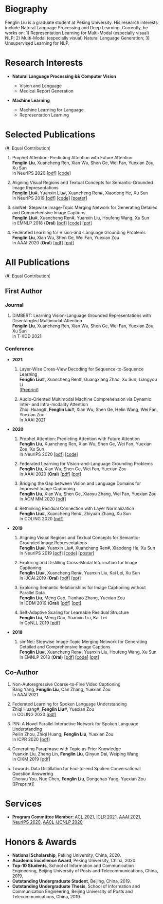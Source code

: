 # Biography
Fenglin Liu is a graduate student at Peking University. His research interests include Natural Language Processing and Deep Learning. Currently, he works on: 1) Representation Learning for Multi-Modal (especially visual) NLP; 2) Multi-Modal (especially visual) Natural Language Generation; 3) Unsupervised Learning for NLP.

# Research Interests

* **Natural Language Processing && Computer Vision**
  * Vision and Language
  * Medical Report Generation
  
* **Machine Learning**
  * Machine Learning for Language
  * Representation Learning
 
# Selected Publications
(#: Equal Contribution)  
  1. Prophet Attention: Predicting Attention with Future Attention  
  **Fenglin Liu**, Xuancheng Ren, Xian Wu, Shen Ge, Wei Fan, Yuexian Zou, Xu Sun  
  In NeurIPS 2020 [[pdf]](http://web.pkusz.edu.cn/adsp/files/2020/11/NeurIPS2020__Prophet_Attention___Camera_Ready.pdf) [[code]](https://github.com/fenglinliu98/ProphetAttention)  

  2. Aligning Visual Regions and Textual Concepts for Semantic-Grounded Image Representations  
  **Fenglin Liu**#, Yuanxin Liu#, Xuancheng Ren#, Xiaodong He, Xu Sun  
  In NeurIPS 2019 [[pdf]](https://papers.nips.cc/paper/8909-aligning-visual-regions-and-textual-concepts-for-semantic-grounded-image-representations.pdf) [[code]](https://github.com/fenglinliu98/MIA) [[poster]](https://github.com/fenglinliu98/MIA/blob/master/NeurIPS2019_MIA_poster.pdf)
  
  3. simNet: Stepwise Image-Topic Merging Network for Generating Detailed and Comprehensive Image Captions  
  **Fenglin Liu**#, Xuancheng Ren#, Yuanxin Liu, Houfeng Wang, Xu Sun  
  In EMNLP 2018 (**Oral**) [[pdf]](http://aclweb.org/anthology/D18-1013) [[code]](https://github.com/lancopku/simNet) [[ppt]](https://github.com/fenglinliu98/Slides-Posters/blob/master/simNet-EMNLP2018-slides.pptx)  
  
  4. Federated Learning for Vision-and-Language Grounding Problems  
  **Fenglin Liu**, Xian Wu, Shen Ge, Wei Fan, Yuexian Zou  
  In AAAI 2020 (**Oral**) [[pdf]](http://web.pkusz.edu.cn/adsp/files/2020/02/AAAI-FenglinL.pdf) [[ppt]](https://github.com/fenglinliu98/Slides-Posters/blob/master/Federated_Learning-AAAI2020-slides.pptx) 
  
# All Publications
(#: Equal Contribution)

## First Author    
### Journal  
  1. DiMBERT: Learning Vision-Language Grounded Representations with Disentangled Multimodal-Attention  
  **Fenglin Liu**, Xuancheng Ren, Xian Wu, Shen Ge, Wei Fan, Yuexian Zou, Xu Sun  
  In T-KDD 2021  

### Conference

* **2021**    
  1. Layer-Wise Cross-View Decoding for Sequence-to-Sequence Learning  
  **Fenglin Liu**#, Xuancheng Ren#, Guangxiang Zhao, Xu Sun, Liangyou Li  
  [[Preprint]](https://arxiv.org/abs/2005.08081)   
  
  2. Audio-Oriented Multimodal Machine Comprehension via Dynamic Inter- and Intra-modality Attention  
  Zhiqi Huang#, **Fenglin Liu**#, Xian Wu, Shen Ge, Helin Wang, Wei Fan, Yuexian Zou  
  In AAAI 2021  

* **2020**  
  1. Prophet Attention: Predicting Attention with Future Attention  
  **Fenglin Liu**, Xuancheng Ren, Xian Wu, Shen Ge, Wei Fan, Yuexian Zou, Xu Sun  
  In NeurIPS 2020 [[pdf]](http://web.pkusz.edu.cn/adsp/files/2020/11/NeurIPS2020__Prophet_Attention___Camera_Ready.pdf) [[code]](https://github.com/fenglinliu98/ProphetAttention)  
  
  2. Federated Learning for Vision-and-Language Grounding Problems  
  **Fenglin Liu**, Xian Wu, Shen Ge, Wei Fan, Yuexian Zou  
  In AAAI 2020 (**Oral**) [[pdf]](http://web.pkusz.edu.cn/adsp/files/2020/02/AAAI-FenglinL.pdf) [[ppt]](https://github.com/fenglinliu98/Slides-Posters/blob/master/Federated_Learning-AAAI2020-slides.pptx) 
  
  3. Bridging the Gap between Vision and Language Domains for Improved Image Captioning  
  **Fenglin Liu**, Xian Wu, Shen Ge, Xiaoyu Zhang, Wei Fan, Yuexian Zou  
  In ACM MM 2020 [[pdf]](http://web.pkusz.edu.cn/adsp/files/2020/09/ACM_MM2020_mmfp0774.pdf)
  
  4. Rethinking Residual Connection with Layer Normalization  
  **Fenglin Liu**#, Xuancheng Ren#, Zhiyuan Zhang, Xu Sun  
  In COLING 2020 [[pdf]](http://web.pkusz.edu.cn/adsp/files/2020/11/COLING2020__rSkip_LN.pdf)  
  

* **2019**  

  1. Aligning Visual Regions and Textual Concepts for Semantic-Grounded Image Representations  
  **Fenglin Liu**#, Yuanxin Liu#, Xuancheng Ren#, Xiaodong He, Xu Sun  
  In NeurIPS 2019 [[pdf]](https://papers.nips.cc/paper/8909-aligning-visual-regions-and-textual-concepts-for-semantic-grounded-image-representations.pdf) [[code]](https://github.com/fenglinliu98/MIA) [[poster]](https://github.com/fenglinliu98/MIA/blob/master/NeurIPS2019_MIA_poster.pdf)
  
  2. Exploring and Distilling Cross-Modal Information for Image Captioning  
  **Fenglin Liu**#, Xuancheng Ren#, Yuanxin Liu, Kai Lei, Xu Sun  
  In IJCAI 2019 (**Oral**) [[pdf]](https://www.ijcai.org/proceedings/2019/708) [[ppt]](https://github.com/fenglinliu98/Slides-Posters/blob/master/GLIED-IJCAI2019-slides.pptx)  
  
  3. Exploring Semantic Relationships for Image Captioning without Parallel Data  
  **Fenglin Liu**, Meng Gao, Tianhao Zhang, Yuexian Zou  
  In ICDM 2019 (**Oral**) [[pdf]](https://ieeexplore.ieee.org/document/8970902) [[ppt]](https://github.com/fenglinliu98/Slides-Posters/blob/master/Unpaired_Image_Captioning-ICDM2019-slides.pptx)  

  4. Self-Adaptive Scaling for Learnable Residual Structure  
  **Fenglin Liu**, Meng Gao, Yuanxin Liu, Kai Lei  
  In CoNLL 2019 [[pdf]](https://www.aclweb.org/anthology/K19-1080/)  
 
 
* **2018**  

  1. simNet: Stepwise Image-Topic Merging Network for Generating Detailed and Comprehensive Image Captions  
  **Fenglin Liu**#, Xuancheng Ren#, Yuanxin Liu, Houfeng Wang, Xu Sun  
  In EMNLP 2018 (**Oral**) [[pdf]](http://aclweb.org/anthology/D18-1013) [[code]](https://github.com/lancopku/simNet) [[ppt]](https://github.com/fenglinliu98/Slides-Posters/blob/master/simNet-EMNLP2018-slides.pptx)  

## Co-Author    
  1. Non-Autoregressive Coarse-to-Fine Video Captioning  
  Bang Yang, **Fenglin Liu**, Can Zhang, Yuexian Zou  
  In AAAI 2021  
 
  2. Federated Learning for Spoken Language Understanding  
  Zhiqi Huang#, **Fenglin Liu**#, Yuexian Zou  
  In COLING 2020 [[pdf]](http://web.pkusz.edu.cn/adsp/files/2020/11/COLING_2020_Federated_Learning_for_Spoken_Language_Understanding__Final_.pdf)  
  
  3. PIN: A Novel Parallel Interactive Network for Spoken Language Understanding  
  Peilin Zhou, Zhiqi Huang, **Fenglin Liu**, Yuexian Zou  
  In ICPR 2020 [[pdf]](http://web.pkusz.edu.cn/adsp/files/2020/06/PIN.pdf)  
  
  4. Generating Paraphrase with Topic as Prior Knowledge  
  Yuanxin Liu, Zheng Lin, **Fenglin Liu**, Qinyun Dai, Weiping Wang  
  In CIKM 2019 [[pdf]](https://dl.acm.org/doi/10.1145/3357384.3358102)  
    
  5. Towards Data Distillation for End-to-end Spoken Conversational Question Answering  
  Chenyu You, Nuo Chen, **Fenglin Liu**, Dongchao Yang, Yuexian Zou  
  [[Preprint]]  
  
  
# Services
* **Program Committee Member:** [ACL 2021](https://2021.aclweb.org/), [ICLR 2021](https://iclr.cc/Conferences/2021/), [AAAI 2021](https://aaai.org/Conferences/AAAI-21/), [NeurIPS 2020](https://nips.cc), [AACL-IJCNLP 2020](http://aacl2020.org)

# Honors & Awards
* **National Scholarship**, Peking University, China, 2020.
* **Academic Excellence Award**, Peking University, China, 2020.
* **Top-10 Students**, School of Information and Communication Engineering, Beijing University of Posts and Telecommunications, China, 2019.
* **Outstanding Undergraduate Student**, Beijing, China, 2019.
* **Outstanding Undergraduate Thesis**, School of Information and Communication Engineering, Beijing University of Posts and Telecommunications, China, 2019.
